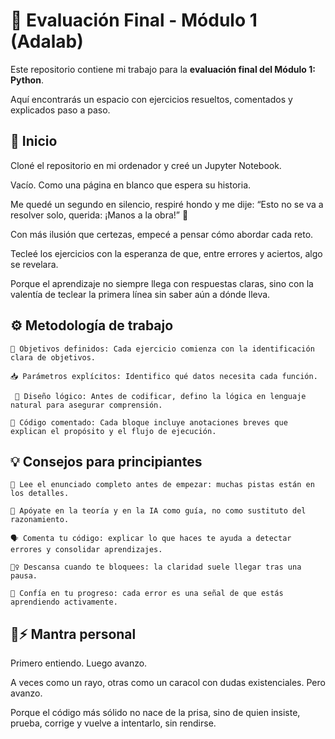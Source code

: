 # 📘 Evaluación Final - Módulo 1 (Adalab)

Este repositorio contiene mi trabajo para la **evaluación final del Módulo 1: Python**. 

Aquí encontrarás un espacio con ejercicios resueltos, comentados y explicados paso a paso.

## 🚀 Inicio

Cloné el repositorio en mi ordenador y creé un Jupyter Notebook. 

Vacío. Como una página en blanco que espera su historia. 

Me quedé un segundo en silencio, respiré hondo y me dije: “Esto no se va a resolver solo, querida: ¡Manos a la obra!” 💪 

Con más ilusión que certezas, empecé a pensar cómo abordar cada reto. 

Tecleé los ejercicios con la esperanza de que, entre errores y aciertos, algo se revelara. 

Porque el aprendizaje no siempre llega con respuestas claras, sino con la valentía de teclear la primera línea sin saber aún a dónde lleva.

## ⚙️ Metodología de trabajo

    🎯 Objetivos definidos: Cada ejercicio comienza con la identificación clara de objetivos.

    📥 Parámetros explícitos: Identifico qué datos necesita cada función.

     🧠 Diseño lógico: Antes de codificar, defino la lógica en lenguaje natural para asegurar comprensión.

    💬 Código comentado: Cada bloque incluye anotaciones breves que explican el propósito y el flujo de ejecución.

## 💡 Consejos para principiantes

    📖 Lee el enunciado completo antes de empezar: muchas pistas están en los detalles.

    🧠 Apóyate en la teoría y en la IA como guía, no como sustituto del razonamiento.

    🗣️ Comenta tu código: explicar lo que haces te ayuda a detectar errores y consolidar aprendizajes.

    🧘‍♀️ Descansa cuando te bloquees: la claridad suele llegar tras una pausa.

    🌱 Confía en tu progreso: cada error es una señal de que estás aprendiendo activamente.

## 🐌⚡ Mantra personal

 Primero entiendo. Luego avanzo. 
 
 A veces como un rayo, otras como un caracol con dudas existenciales. Pero avanzo. 

 Porque el código más sólido no nace de la prisa, sino de quien insiste, prueba, corrige y vuelve a intentarlo, sin rendirse.
